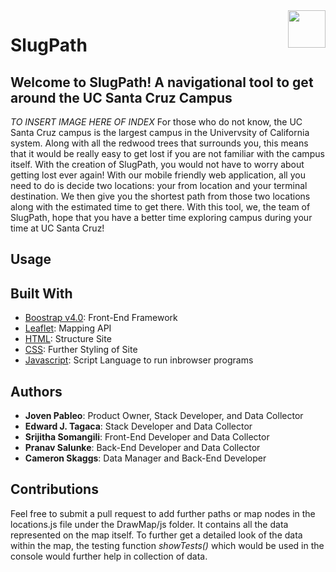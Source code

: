 <html>
  <img align="right" src="https://raw.github.com/jpableo688/SlugPath/master/assets/images/flavicon/logo_icon.ico" width="60">   <h1>SlugPath</h1></img>
</html>

## Welcome to SlugPath! A navigational tool to get around the UC Santa Cruz Campus
*TO INSERT IMAGE HERE OF INDEX*
For those who do not know, the UC Santa Cruz campus is the largest campus in the Univervsity of California system. Along with all the redwood trees that surrounds you, this means that it would be really easy to get lost if you are not familiar with the campus itself. With the creation of SlugPath, you would not have to worry about getting lost ever again! With our mobile friendly web application, all you need to do is decide two locations: your from location and your terminal destination. We then give you the shortest path from those two locations along with the estimated time to get there. With this tool, we, the team of SlugPath, hope that you have a better time exploring campus during your time at UC Santa Cruz!

## Usage


## Built With
- [Boostrap v4.0](https://getbootstrap.com/): Front-End Framework
- [Leaflet](http://leafletjs.com/): Mapping API
- [HTML](https://en.wikipedia.org/wiki/HTML): Structure Site
- [CSS](https://developers.google.com/web/tools/chrome-devtools/css/): Further Styling of Site
- [Javascript](https://www.javascript.com/): Script Language to run inbrowser programs

## Authors
- **Joven Pableo**: Product Owner, Stack Developer, and Data Collector
- **Edward J. Tagaca**: Stack Developer and Data Collector
- **Srijitha Somangili**: Front-End Developer and Data Collector
- **Pranav Salunke**: Back-End Developer and Data Collector
- **Cameron Skaggs**: Data Manager and Back-End Developer

## Contributions
Feel free to submit a pull request to add further paths or map nodes in the locations.js file under the DrawMap/js folder. It contains all the data represented on the map itself. To further get a detailed look of the data within the map, the testing function _showTests()_ which would be used in the console would further help in collection of data.
